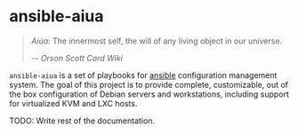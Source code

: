 # ansible-aiua

> *Aiúa*:
> The innermost self, the will of any living object in our universe.
> 
> -- <cite>Orson Scott Card Wiki</cite>

`ansible-aiua` is a set of playbooks for [ansible](http://ansibleworks.com/) configuration management system. The goal of this project is to provide complete, customizable, out of the box configuration of Debian servers and workstations, including support for virtualized KVM and LXC hosts.

TODO: Write rest of the documentation.

